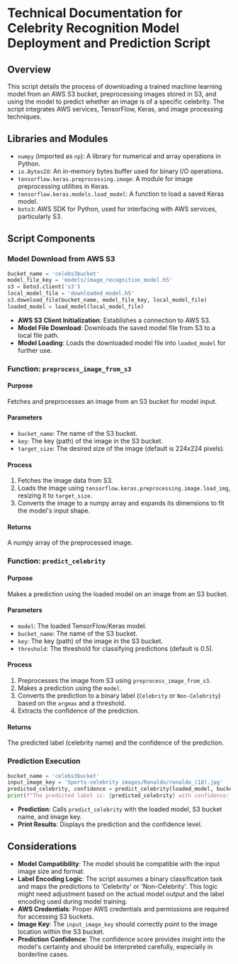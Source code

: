 # Technical Documentation for Celebrity Recognition Model Deployment and Prediction Script

## Overview
This script details the process of downloading a trained machine learning model from an AWS S3 bucket, preprocessing images stored in S3, and using the model to predict whether an image is of a specific celebrity. The script integrates AWS services, TensorFlow, Keras, and image processing techniques.

## Libraries and Modules
- `numpy` (imported as `np`): A library for numerical and array operations in Python.
- `io.BytesIO`: An in-memory bytes buffer used for binary I/O operations.
- `tensorflow.keras.preprocessing.image`: A module for image preprocessing utilities in Keras.
- `tensorflow.keras.models.load_model`: A function to load a saved Keras model.
- `boto3`: AWS SDK for Python, used for interfacing with AWS services, particularly S3.

## Script Components

### Model Download from AWS S3
```python
bucket_name = 'celebs3bucket'
model_file_key = 'models/image_recognition_model.h5'
s3 = boto3.client('s3')
local_model_file = 'downloaded_model.h5'
s3.download_file(bucket_name, model_file_key, local_model_file)
loaded_model = load_model(local_model_file)
```
- **AWS S3 Client Initialization**: Establishes a connection to AWS S3.
- **Model File Download**: Downloads the saved model file from S3 to a local file path.
- **Model Loading**: Loads the downloaded model file into `loaded_model` for further use.

### Function: `preprocess_image_from_s3`
#### Purpose
Fetches and preprocesses an image from an S3 bucket for model input.

#### Parameters
- `bucket_name`: The name of the S3 bucket.
- `key`: The key (path) of the image in the S3 bucket.
- `target_size`: The desired size of the image (default is 224x224 pixels).

#### Process
1. Fetches the image data from S3.
2. Loads the image using `tensorflow.keras.preprocessing.image.load_img`, resizing it to `target_size`.
3. Converts the image to a numpy array and expands its dimensions to fit the model's input shape.

#### Returns
A numpy array of the preprocessed image.

### Function: `predict_celebrity`
#### Purpose
Makes a prediction using the loaded model on an image from an S3 bucket.

#### Parameters
- `model`: The loaded TensorFlow/Keras model.
- `bucket_name`: The name of the S3 bucket.
- `key`: The key (path) of the image in the S3 bucket.
- `threshold`: The threshold for classifying predictions (default is 0.5).

#### Process
1. Preprocesses the image from S3 using `preprocess_image_from_s3`.
2. Makes a prediction using the `model`.
3. Converts the prediction to a binary label (`Celebrity` or `Non-Celebrity`) based on the `argmax` and a threshold.
4. Extracts the confidence of the prediction.

#### Returns
The predicted label (celebrity name) and the confidence of the prediction.

### Prediction Execution
```python
bucket_name = 'celebs3bucket'
input_image_key = 'Sports-celebrity images/Ronaldo/ronaldo_(18).jpg'
predicted_celebrity, confidence = predict_celebrity(loaded_model, bucket_name, input_image_key)
print(f"The predicted label is: {predicted_celebrity} with confidence: {confidence}")
```
- **Prediction**: Calls `predict_celebrity` with the loaded model, S3 bucket name, and image key.
- **Print Results**: Displays the prediction and the confidence level.

## Considerations
- **Model Compatibility**: The model should be compatible with the input image size and format.
- **Label Encoding Logic**: The script assumes a binary classification task and maps the predictions to 'Celebrity' or 'Non-Celebrity'. This logic might need adjustment based on the actual model output and the label encoding used during model training.
- **AWS Credentials**: Proper AWS credentials and permissions are required for accessing S3 buckets.
- **Image Key**: The `input_image_key` should correctly point to the image location within the S3 bucket.
- **Prediction Confidence**: The confidence score provides insight into the model's certainty and should be interpreted carefully, especially in borderline cases.
